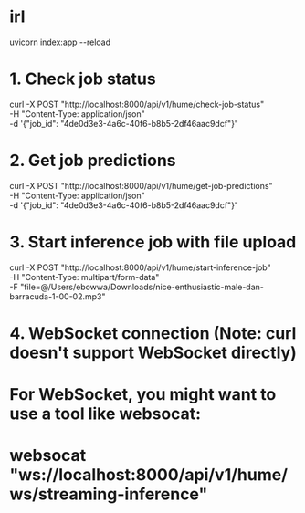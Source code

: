 # irl
uvicorn index:app --reload

# 1. Check job status
curl -X POST "http://localhost:8000/api/v1/hume/check-job-status" \
     -H "Content-Type: application/json" \
     -d '{"job_id": "4de0d3e3-4a6c-40f6-b8b5-2df46aac9dcf"}'

# 2. Get job predictions
curl -X POST "http://localhost:8000/api/v1/hume/get-job-predictions" \
     -H "Content-Type: application/json" \
     -d '{"job_id": "4de0d3e3-4a6c-40f6-b8b5-2df46aac9dcf"}'

# 3. Start inference job with file upload
curl -X POST "http://localhost:8000/api/v1/hume/start-inference-job" \
     -H "Content-Type: multipart/form-data" \
     -F "file=@/Users/ebowwa/Downloads/nice-enthusiastic-male-dan-barracuda-1-00-02.mp3"

# 4. WebSocket connection (Note: curl doesn't support WebSocket directly)
# For WebSocket, you might want to use a tool like websocat:
# websocat "ws://localhost:8000/api/v1/hume/ws/streaming-inference"

